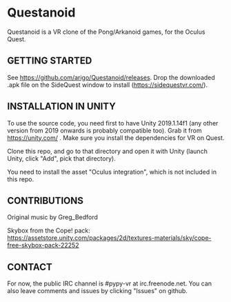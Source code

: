 Questanoid
=========================================

Questanoid is a VR clone of the Pong/Arkanoid games, for the Oculus Quest.


GETTING STARTED
---------------

See https://github.com/arigo/Questanoid/releases.  Drop the downloaded .apk file on the SideQuest window to install (https://sidequestvr.com/).


INSTALLATION IN UNITY
---------------------

To use the source code, you need first to have Unity 2019.1.14f1 (any other version from 2019 onwards is probably compatible too).  Grab it from https://unity.com/ .  Make sure you install the dependencies for VR on Quest.

Clone this repo, and go to that directory and open it with Unity (launch Unity, click "Add", pick that directory).

You need to install the asset "Oculus integration", which is not included in this repo.


CONTRIBUTIONS
-------------

Original music by Greg_Bedford

Skybox from the Cope! pack: https://assetstore.unity.com/packages/2d/textures-materials/sky/cope-free-skybox-pack-22252


CONTACT
-------

For now, the public IRC channel is #pypy-vr at irc.freenode.net.  You can also leave comments and issues by clicking "Issues" on github.
